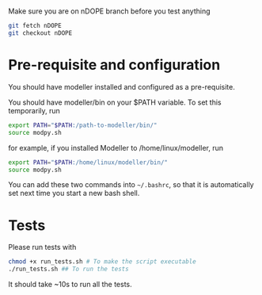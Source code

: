 # 
Make sure you are on nDOPE branch before you test anything

```sh
git fetch nDOPE
git checkout nDOPE
```


# Pre-requisite and configuration
You should have modeller installed and configured as a pre-requisite. 

You should have modeller/bin on your $PATH variable. To set this temporarily, run 

```sh
export PATH="$PATH:/path-to-modeller/bin/"
source modpy.sh
```

for example, if you installed Modeller to /home/linux/modeller, run

```sh
export PATH="$PATH:/home/linux/modeller/bin/"
source modpy.sh
```

You can add these two commands into `~/.bashrc`, so that it is automatically set next time you start a new bash shell.

# Tests

Please run tests with 

```bash
chmod +x run_tests.sh # To make the script executable
./run_tests.sh ## To run the tests
```

It should take ~10s to run all the tests.

